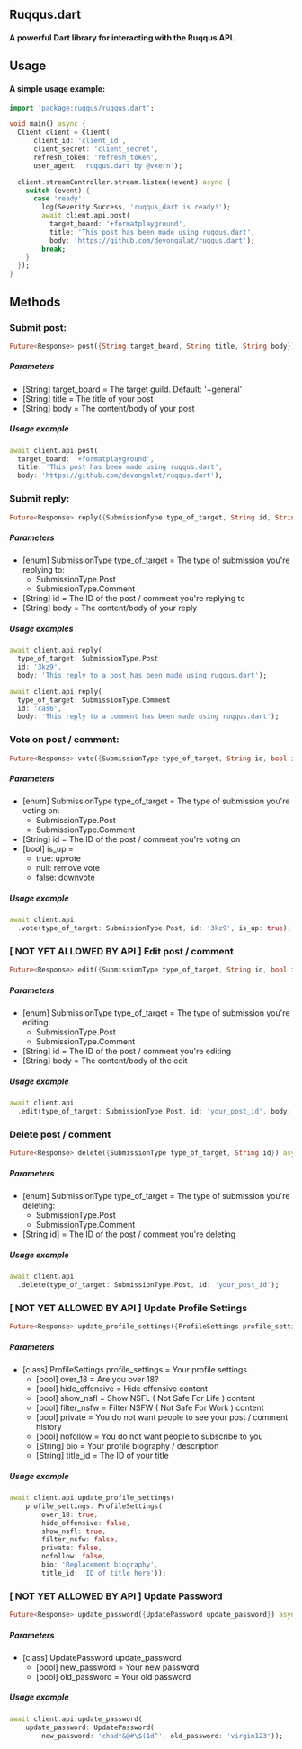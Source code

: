 ## Ruqqus.dart
#### A powerful Dart library for interacting with the Ruqqus API.

## Usage

#### A simple usage example:

```dart
import 'package:ruqqus/ruqqus.dart';

void main() async {
  Client client = Client(
      client_id: 'client_id',
      client_secret: 'client_secret',
      refresh_token: 'refresh_token',
      user_agent: 'ruqqus.dart by @vxern');

  client.streamController.stream.listen((event) async {
    switch (event) {
      case 'ready':
        log(Severity.Success, 'ruqqus_dart is ready!');
        await client.api.post(
          target_board: '+formatplayground',
          title: 'This post has been made using ruqqus.dart',
          body: 'https://github.com/devongalat/ruqqus.dart');
        break;
    }
  });
}
```

## Methods

### **Submit post:**
```dart
Future<Response> post({String target_board, String title, String body}) async
```
##### Parameters
- [String] target_board = The target guild. Default: '+general'
- [String] title = The title of your post
- [String] body = The content/body of your post

##### Usage example
```dart
await client.api.post(
  target_board: '+formatplayground',
  title: 'This post has been made using ruqqus.dart',
  body: 'https://github.com/devongalat/ruqqus.dart');
```

### **Submit reply:**
```dart
Future<Response> reply({SubmissionType type_of_target, String id, String body}) async
```
##### Parameters
- [enum] SubmissionType type_of_target = The type of submission you're replying to:
  - SubmissionType.Post
  - SubmissionType.Comment
- [String] id = The ID of the post / comment you're replying to
- [String] body = The content/body of your reply

##### Usage examples
```dart
await client.api.reply(
  type_of_target: SubmissionType.Post
  id: '3kz9',
  body: 'This reply to a post has been made using ruqqus.dart');
```
```dart
await client.api.reply(
  type_of_target: SubmissionType.Comment
  id: 'cas6',
  body: 'This reply to a comment has been made using ruqqus.dart');
```

### **Vote on post / comment:**
```dart
Future<Response> vote({SubmissionType type_of_target, String id, bool isUp}) async
```
##### Parameters
- [enum] SubmissionType type_of_target = The type of submission you're voting on:
  - SubmissionType.Post
  - SubmissionType.Comment
- [String] id = The ID of the post / comment you're voting on
- [bool] is_up = 
  - true: upvote
  - null: remove vote
  - false: downvote

##### Usage example
```dart
await client.api
  .vote(type_of_target: SubmissionType.Post, id: '3kz9', is_up: true);
```

### [ NOT YET ALLOWED BY API ] **Edit post / comment**
```dart
Future<Response> edit({SubmissionType type_of_target, String id, bool isUp}) async
```
##### Parameters
- [enum] SubmissionType type_of_target = The type of submission you're editing:
  - SubmissionType.Post
  - SubmissionType.Comment
- [String] id = The ID of the post / comment you're editing
- [String] body = The content/body of the edit

##### Usage example
```dart
await client.api
  .edit(type_of_target: SubmissionType.Post, id: 'your_post_id', body: 'This is my edit');
```

### **Delete post / comment**
```dart
Future<Response> delete({SubmissionType type_of_target, String id}) async
```
##### Parameters
- [enum] SubmissionType type_of_target = The type of submission you're deleting:
  - SubmissionType.Post
  - SubmissionType.Comment
- [String id] = The ID of the post / comment you're deleting

##### Usage example
```dart
await client.api
  .delete(type_of_target: SubmissionType.Post, id: 'your_post_id');
```

### [ NOT YET ALLOWED BY API ] **Update Profile Settings**
```dart
Future<Response> update_profile_settings({ProfileSettings profile_settings}) async
```
##### Parameters
- [class] ProfileSettings profile_settings = Your profile settings
  - [bool] over_18 = Are you over 18?
  - [bool] hide_offensive = Hide offensive content
  - [bool] show_nsfl = Show NSFL ( Not Safe For Life ) content
  - [bool] filter_nsfw = Filter NSFW ( Not Safe For Work ) content
  - [bool] private = You do not want people to see your post / comment history
  - [bool] nofollow = You do not want people to subscribe to you
  - [String] bio = Your profile biography / description
  - [String] title_id = The ID of your title

##### Usage example
```dart
await client.api.update_profile_settings(
    profile_settings: ProfileSettings(
        over_18: true,
        hide_offensive: false,
        show_nsfl: true,
        filter_nsfw: false,
        private: false,
        nofollow: false,
        bio: 'Replacement biography',
        title_id: 'ID of title here'));
```

### [ NOT YET ALLOWED BY API ] **Update Password**
```dart
Future<Response> update_password({UpdatePassword update_password}) async
```
##### Parameters
- [class] UpdatePassword update_password
  - [bool] new_password = Your new password
  - [bool] old_password = Your old password

##### Usage example
```dart
await client.api.update_password(
    update_password: UpdatePassword(
        new_password: 'chad*&@#\$(1d^', old_password: 'virgin123'));
```
